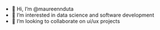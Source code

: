 - 👋 Hi, I’m @maureennduta
- 👀 I’m interested in data science and software development
- 💞️ I’m looking to collaborate on ui/ux projects


<!---
maureennduta/maureennduta is a ✨ special ✨ repository because its `README.md` (this file) appears on your GitHub profile.
You can click the Preview link to take a look at your changes.
--->
